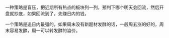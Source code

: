 一种策略是盲压，把近期所有热点的板块列一列，预判下哪个明天会回流，然后开盘就抄底，如果回流到了，先赚日内的钱，


一个策略是追日内最强的，如果周末没有新题材发酵的话，一般周五涨的好的，周末容易发酵，周一可以转发酵的溢价。